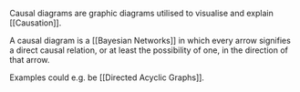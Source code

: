 Causal diagrams are graphic diagrams utilised to visualise and explain [[Causation]]. 

A causal diagram is a [[Bayesian Networks]] in which every arrow signifies a direct causal relation, or at least the possibility of one, in the direction of that arrow.

Examples could e.g. be [[Directed Acyclic Graphs]]. 